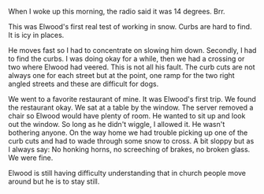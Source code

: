 <html><body><p>When I woke up this morning, the radio said it was 14 degrees. Brr.
</p><p>This was Elwood's first real test of working in snow. Curbs are hard to find. It is icy in places.
</p><p>He moves fast so I had to concentrate on slowing him down. Secondly, I had to find the curbs. I was doing okay for a while, then we had a crossing or two where Elwood had veered. This is not all his fault. The curb cuts are not always one for each street but at the point, one ramp for the two right angled streets and these are difficult for dogs. 
</p><p>We went to a favorite restaurant of mine. It was Elwood's first trip. We found the restaurant okay. We sat at a table by the window. The server removed a chair so Elwood would have plenty of room. He wanted to sit up and look out the window. So long as he didn't wiggle, I allowed it. He wasn't bothering anyone. On the way home we had trouble picking up one of the curb cuts and had to wade through some snow to cross. A bit sloppy but as I always say: No honking horns, no screeching of brakes, no broken glass. We were fine.
</p><p>Elwood is still having difficulty understanding that in church people move around but he is to stay still.</p></body></html>